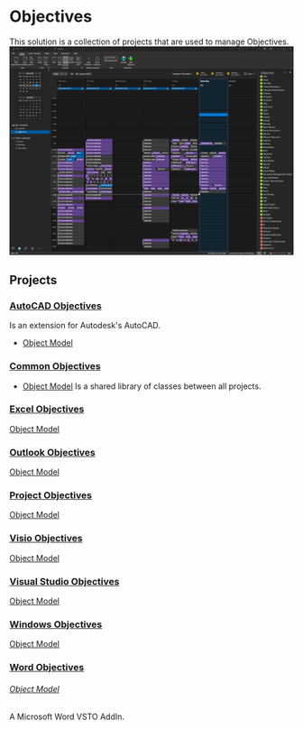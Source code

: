 # Objectives

This solution is a collection of projects that are used to manage Objectives.
![Outlook Calendar View](./OutlookObjectives/Docs/ObjectivesCalendar.png "Outlook Calendar view")

## Projects
### [AutoCAD Objectives](./AutoCADObjectives/Docs/README.md)  
Is an extension for Autodesk's AutoCAD.  
+ [Object Model](./AutoCADObjectives/Docs/ObjectModel.md)  
### [Common Objectives](./CommonObjectives/Docs/README.md)   
- [Object Model](./CommonObjectives/Docs/ObjectModel.md) 
Is a shared library of classes between all projects. 
### [Excel Objectives](./ExcelObjectives/Docs/README.md)  
[Object Model](./ExcelObjectives/Docs/ObjectModel.md)
### [Outlook Objectives](./OutlookObjectives/Docs/README.md)  
[Object Model](./OutlookObjectives/Docs/ObjectModel.md)
### [Project Objectives](./ProjectObjectives/Docs/README.md)  
[Object Model](./ProjectObjectives/Docs/ObjectModel.md)
### [Visio Objectives](./VisioObjectives/Docs/README.md)  
[Object Model](./VisioObjectives/Docs/ObjectModel.md)
### [Visual Studio Objectives](./VisualStudioObjectives/Docs/README.md)  
[Object Model](./VisualStudioObjectives/Docs/ObjectModel.md)
### [Windows Objectives](./WindowsObjectives/Docs/README.md)  
[Object Model](./WindowsObjectives/Docs/ObjectModel.md)


### [Word Objectives](./WordObjectives/Docs/README.md)  
###### [Object Model](./WordObjectives/Docs/ObjectModel.md)
A Microsoft Word VSTO AddIn.
  
 



